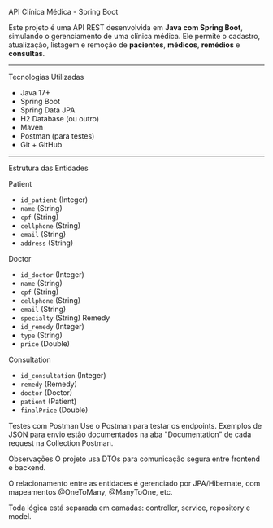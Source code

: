 API Clínica Médica - Spring Boot

Este projeto é uma API REST desenvolvida em **Java com Spring Boot**, simulando o gerenciamento de uma clínica médica. Ele permite o cadastro, atualização, listagem e remoção de **pacientes**, **médicos**, **remédios** e **consultas**.

---

Tecnologias Utilizadas

- Java 17+
- Spring Boot
- Spring Data JPA
- H2 Database (ou outro)
- Maven
- Postman (para testes)
- Git + GitHub

---

Estrutura das Entidades

 Patient
- `id_patient` (Integer)
- `name` (String)
- `cpf` (String)
- `cellphone` (String)
- `email` (String)
- `address` (String)

 Doctor
- `id_doctor` (Integer)
- `name` (String)
- `cpf` (String)
- `cellphone` (String)
- `email` (String)
- `specialty` (String)
Remedy
- `id_remedy` (Integer)
- `type` (String)
- `price` (Double)

Consultation
- `id_consultation` (Integer)
- `remedy` (Remedy)
- `doctor` (Doctor)
- `patient` (Patient)
- `finalPrice` (Double)



Testes com Postman
Use o Postman para testar os endpoints.
Exemplos de JSON para envio estão documentados na aba "Documentation" de cada request na Collection Postman.



Observações
O projeto usa DTOs para comunicação segura entre frontend e backend.

O relacionamento entre as entidades é gerenciado por JPA/Hibernate, com mapeamentos @OneToMany, @ManyToOne, etc.

Toda lógica está separada em camadas: controller, service, repository e model.

